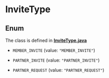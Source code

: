 

# InviteType

## Enum

The class is defined in **[InviteType.java](../../src/main/java/org/openapitools/model/InviteType.java)**


* `MEMBER_INVITE` (value: `"MEMBER_INVITE"`)

* `PARTNER_INVITE` (value: `"PARTNER_INVITE"`)

* `PARTNER_REQUEST` (value: `"PARTNER_REQUEST"`)



